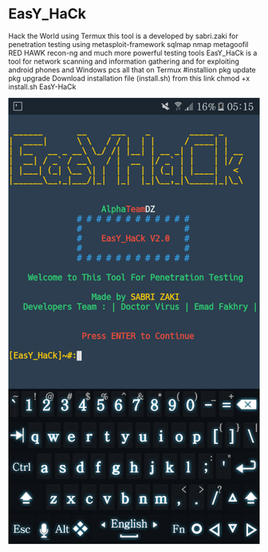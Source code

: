 # EasY_HaCk
Hack the World using Termux
this tool is a developed by sabri.zaki for penetration testing using 
metasploit-framework 
sqlmap 
nmap 
metagoofil 
RED HAWK 
recon-ng and much more powerful testing tools
EasY_HaCk is a tool for network scanning and information gathering 
and for exploiting android phones and Windows pcs 
all that on Termux
#installion
pkg update
pkg upgrade
Download installation file (install.sh) from this link
chmod +x install.sh
EasY-HaCk

![](.modules/EasY_HaCk.png)
